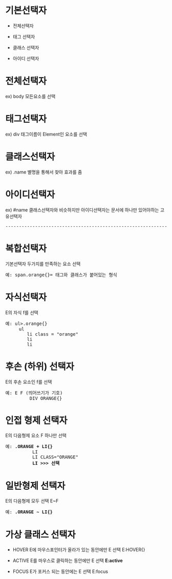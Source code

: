 # 기본선택자

- 전체선택자 

- 태그 선택자

- 클래스 선택자

- 아이디 선택자

# 전체선택자
ex) body 모든요소를 선택

# 태그선택자
ex) div 태그이름이 Element인 요소를 선택

# 클래스선택자
ex) .name 별명을 통해서 찾아 효과를 줌

# 아이디선택자
ex) #name 클래스선택자와 비슷하지만 아이디선택자는 문서에 하나만 있어야하는 고유선택자

<PRE>-----------------------------------------------------------------</PRE>

# 복합선택자
기본선택자 두가지를 만족하는 요소 선택

<pre>예: span.orange{}= 태그와 클래스가 붙어있는 형식</pre>

# 자식선택자
E의 자식 f를 선택
<pre>예: ul>.orange{}
     ul
        li class = "orange"
        li
        li</pre>

# 후손 (하위) 선택자 
E의 후손 요소인 f를 선택
<pre>예: E F (띄어쓰기가 기호)
         DIV ORANGE{}</pre>

# 인접 형제 선택자
E의 다음형제 요소 F 하나만 선택
<pre>예: <strong>.ORANGE + LI{}</strong>
          LI
          LI CLASS="ORANGE"
          <strong>LI >>> 선택</strong></pre>

# 일반형제 선택자
E의 다음형제 모두 선택
E~F
<pre>예: <strong>.ORANGE ~ LI{}</strong></PRE>

# 가상 클래스 선택자

- HOVER
E에 마우스포인터가 올라가 있는 동안에만 E 선택
E:HOVER{}

- ACTIVE
E를 마우스로 클릭하는 동안에만 E 선택
<strong>E:active</strong>

- FOCUS
E가 포커스 되는 동안에는 E 선택
E:focus





